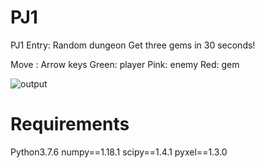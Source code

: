 # PJ1
PJ1 Entry: Random dungeon
Get three gems in 30 seconds!

Move : Arrow keys
Green: player
Pink: enemy
Red: gem

![output](https://user-images.githubusercontent.com/3883043/80930936-ae5a2700-8df1-11ea-8587-d5045f528ebf.gif)

# Requirements
Python3.7.6
numpy==1.18.1
scipy==1.4.1
pyxel==1.3.0

